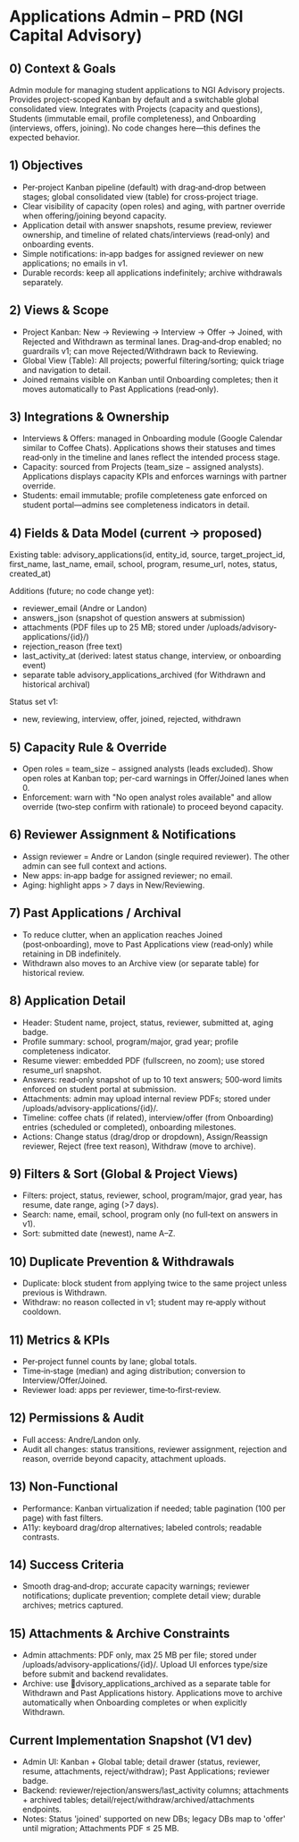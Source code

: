 # Applications Admin – PRD (NGI Capital Advisory)

## 0) Context & Goals
Admin module for managing student applications to NGI Advisory projects. Provides project-scoped Kanban by default and a switchable global consolidated view. Integrates with Projects (capacity and questions), Students (immutable email, profile completeness), and Onboarding (interviews, offers, joining). No code changes here—this defines the expected behavior.

## 1) Objectives
- Per‑project Kanban pipeline (default) with drag‑and‑drop between stages; global consolidated view (table) for cross‑project triage.
- Clear visibility of capacity (open roles) and aging, with partner override when offering/joining beyond capacity.
- Application detail with answer snapshots, resume preview, reviewer ownership, and timeline of related chats/interviews (read‑only) and onboarding events.
- Simple notifications: in‑app badges for assigned reviewer on new applications; no emails in v1.
- Durable records: keep all applications indefinitely; archive withdrawals separately.

## 2) Views & Scope
- Project Kanban: New → Reviewing → Interview → Offer → Joined, with Rejected and Withdrawn as terminal lanes. Drag‑and‑drop enabled; no guardrails v1; can move Rejected/Withdrawn back to Reviewing.
- Global View (Table): All projects; powerful filtering/sorting; quick triage and navigation to detail.
- Joined remains visible on Kanban until Onboarding completes; then it moves automatically to Past Applications (read‑only).

## 3) Integrations & Ownership
- Interviews & Offers: managed in Onboarding module (Google Calendar similar to Coffee Chats). Applications shows their statuses and times read‑only in the timeline and lanes reflect the intended process stage.
- Capacity: sourced from Projects (team_size − assigned analysts). Applications displays capacity KPIs and enforces warnings with partner override.
- Students: email immutable; profile completeness gate enforced on student portal—admins see completeness indicators in detail.

## 4) Fields & Data Model (current → proposed)
Existing table: advisory_applications(id, entity_id, source, target_project_id, first_name, last_name, email, school, program, resume_url, notes, status, created_at)

Additions (future; no code change yet):
- reviewer_email (Andre or Landon)
- answers_json (snapshot of question answers at submission)
- attachments (PDF files up to 25 MB; stored under /uploads/advisory-applications/{id}/)
- rejection_reason (free text)
- last_activity_at (derived: latest status change, interview, or onboarding event)
- separate table advisory_applications_archived (for Withdrawn and historical archival)

Status set v1:
- new, reviewing, interview, offer, joined, rejected, withdrawn

## 5) Capacity Rule & Override
- Open roles = team_size − assigned analysts (leads excluded). Show open roles at Kanban top; per-card warnings in Offer/Joined lanes when 0.
- Enforcement: warn with "No open analyst roles available" and allow override (two‑step confirm with rationale) to proceed beyond capacity.

## 6) Reviewer Assignment & Notifications
- Assign reviewer = Andre or Landon (single required reviewer). The other admin can see full context and actions.
- New apps: in‑app badge for assigned reviewer; no email.
- Aging: highlight apps > 7 days in New/Reviewing.

## 7) Past Applications / Archival
- To reduce clutter, when an application reaches Joined (post‑onboarding), move to Past Applications view (read‑only) while retaining in DB indefinitely.
- Withdrawn also moves to an Archive view (or separate table) for historical review.

## 8) Application Detail
- Header: Student name, project, status, reviewer, submitted at, aging badge.
- Profile summary: school, program/major, grad year; profile completeness indicator.
- Resume viewer: embedded PDF (fullscreen, no zoom); use stored resume_url snapshot.
- Answers: read‑only snapshot of up to 10 text answers; 500‑word limits enforced on student portal at submission.
- Attachments: admin may upload internal review PDFs; stored under /uploads/advisory-applications/{id}/.
- Timeline: coffee chats (if related), interview/offer (from Onboarding) entries (scheduled or completed), onboarding milestones.
- Actions: Change status (drag/drop or dropdown), Assign/Reassign reviewer, Reject (free text reason), Withdraw (move to archive).

## 9) Filters & Sort (Global & Project Views)
- Filters: project, status, reviewer, school, program/major, grad year, has resume, date range, aging (>7 days).
- Search: name, email, school, program only (no full‑text on answers in v1).
- Sort: submitted date (newest), name A–Z.

## 10) Duplicate Prevention & Withdrawals
- Duplicate: block student from applying twice to the same project unless previous is Withdrawn.
- Withdraw: no reason collected in v1; student may re‑apply without cooldown.

## 11) Metrics & KPIs
- Per‑project funnel counts by lane; global totals.
- Time‑in‑stage (median) and aging distribution; conversion to Interview/Offer/Joined.
- Reviewer load: apps per reviewer, time‑to‑first‑review.

## 12) Permissions & Audit
- Full access: Andre/Landon only.
- Audit all changes: status transitions, reviewer assignment, rejection and reason, override beyond capacity, attachment uploads.

## 13) Non‑Functional
- Performance: Kanban virtualization if needed; table pagination (100 per page) with fast filters.
- A11y: keyboard drag/drop alternatives; labeled controls; readable contrasts.

## 14) Success Criteria
- Smooth drag‑and‑drop; accurate capacity warnings; reviewer notifications; duplicate prevention; complete detail view; durable archives; metrics captured.

## 15) Attachments & Archive Constraints
- Admin attachments: PDF only, max 25 MB per file; stored under /uploads/advisory-applications/{id}/. Upload UI enforces type/size before submit and backend revalidates.
- Archive: use dvisory_applications_archived as a separate table for Withdrawn and Past Applications history. Applications move to archive automatically when Onboarding completes or when explicitly Withdrawn.

## Current Implementation Snapshot (V1 dev)
- Admin UI: Kanban + Global table; detail drawer (status, reviewer, resume, attachments, reject/withdraw); Past Applications; reviewer badge.
- Backend: reviewer/rejection/answers/last_activity columns; attachments + archived tables; detail/reject/withdraw/archived/attachments endpoints.
- Notes: Status 'joined' supported on new DBs; legacy DBs map to 'offer' until migration; Attachments PDF ≤ 25 MB.
